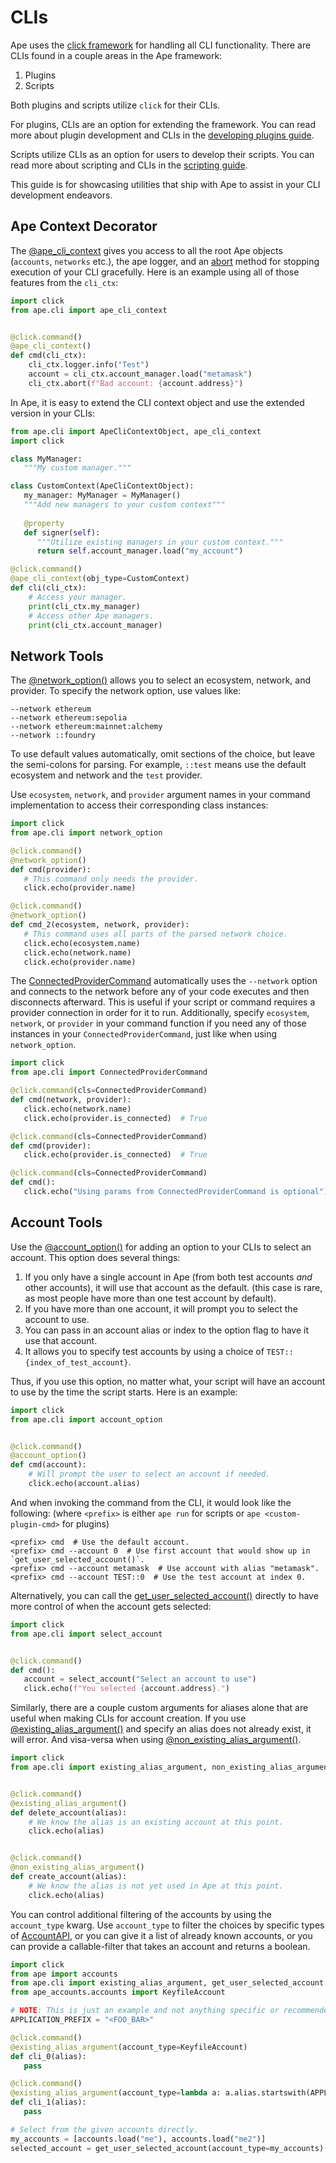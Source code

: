 # CLIs

Ape uses the [click framework](https://click.palletsprojects.com/en/8.1.x/) for handling all CLI functionality.
There are CLIs found in a couple areas in the Ape framework:

1. Plugins
2. Scripts

Both plugins and scripts utilize `click` for their CLIs.

For plugins, CLIs are an option for extending the framework.
You can read more about plugin development and CLIs in the [developing plugins guide](./developing_plugins.html).

Scripts utilize CLIs as an option for users to develop their scripts.
You can read more about scripting and CLIs in the [scripting guide](./scripts.html).

This guide is for showcasing utilities that ship with Ape to assist in your CLI development endeavors.

## Ape Context Decorator

The [@ape_cli_context](../methoddocs/cli.html#ape.cli.options.ape_cli_context) gives you access to all the root Ape objects (`accounts`, `networks` etc.), the ape logger, and an [abort](../methoddocs/cli.html#ape.cli.options.ApeCliContextObject.abort) method for stopping execution of your CLI gracefully.
Here is an example using all of those features from the `cli_ctx`:

```python
import click
from ape.cli import ape_cli_context


@click.command()
@ape_cli_context()
def cmd(cli_ctx):
    cli_ctx.logger.info("Test")
    account = cli_ctx.account_manager.load("metamask")
    cli_ctx.abort(f"Bad account: {account.address}")
```

In Ape, it is easy to extend the CLI context object and use the extended version in your CLIs:

```python
from ape.cli import ApeCliContextObject, ape_cli_context
import click

class MyManager:
   """My custom manager."""

class CustomContext(ApeCliContextObject):
   my_manager: MyManager = MyManager()
   """Add new managers to your custom context"""
   
   @property
   def signer(self):
      """Utilize existing managers in your custom context."""
      return self.account_manager.load("my_account")

@click.command()
@ape_cli_context(obj_type=CustomContext)
def cli(cli_ctx):
    # Access your manager.
    print(cli_ctx.my_manager)
    # Access other Ape managers.
    print(cli_ctx.account_manager)
```

## Network Tools

The [@network_option()](../methoddocs/cli.html#ape.cli.options.network_option) allows you to select an ecosystem, network, and provider.
To specify the network option, use values like:

```shell
--network ethereum
--network ethereum:sepolia
--network ethereum:mainnet:alchemy
--network ::foundry
```

To use default values automatically, omit sections of the choice, but leave the semi-colons for parsing.
For example, `::test` means use the default ecosystem and network and the `test` provider.

Use `ecosystem`, `network`, and `provider` argument names in your command implementation to access their corresponding class instances:

```python
import click
from ape.cli import network_option

@click.command()
@network_option()
def cmd(provider):
   # This command only needs the provider.
   click.echo(provider.name)

@click.command()
@network_option()
def cmd_2(ecosystem, network, provider):
   # This command uses all parts of the parsed network choice.
   click.echo(ecosystem.name)
   click.echo(network.name)
   click.echo(provider.name)
```

The [ConnectedProviderCommand](../methoddocs/cli.html#ape.cli.commands.ConnectedProviderCommand) automatically uses the `--network` option and connects to the network before any of your code executes and then disconnects afterward.
This is useful if your script or command requires a provider connection in order for it to run.
Additionally, specify `ecosystem`, `network`, or `provider` in your command function if you need any of those instances in your `ConnectedProviderCommand`, just like when using `network_option`.

```python
import click
from ape.cli import ConnectedProviderCommand

@click.command(cls=ConnectedProviderCommand)
def cmd(network, provider):
   click.echo(network.name)
   click.echo(provider.is_connected)  # True

@click.command(cls=ConnectedProviderCommand)
def cmd(provider):
   click.echo(provider.is_connected)  # True

@click.command(cls=ConnectedProviderCommand)
def cmd():
   click.echo("Using params from ConnectedProviderCommand is optional")
```

## Account Tools

Use the [@account_option()](../methoddocs/cli.html#ape.cli.options.account_option) for adding an option to your CLIs to select an account.
This option does several things:

1. If you only have a single account in Ape (from both test accounts _and_ other accounts), it will use that account as the default.
   (this case is rare, as most people have more than one test account by default).
2. If you have more than one account, it will prompt you to select the account to use.
3. You can pass in an account alias or index to the option flag to have it use that account.
4. It allows you to specify test accounts by using a choice of `TEST::{index_of_test_account}`.

Thus, if you use this option, no matter what, your script will have an account to use by the time the script starts.
Here is an example:

```python
import click
from ape.cli import account_option


@click.command()
@account_option()
def cmd(account):
    # Will prompt the user to select an account if needed.
    click.echo(account.alias)
```

And when invoking the command from the CLI, it would look like the following:
(where `<prefix>` is either `ape run` for scripts or `ape <custom-plugin-cmd>` for plugins)

```shell
<prefix> cmd  # Use the default account.
<prefix> cmd --account 0  # Use first account that would show up in `get_user_selected_account()`.
<prefix> cmd --account metamask  # Use account with alias "metamask".
<prefix> cmd --account TEST::0  # Use the test account at index 0.
```

Alternatively, you can call the [get_user_selected_account()](../methoddocs/cli.html#ape.cli.choices.get_user_selected_account) directly to have more control of when the account gets selected:

```python
import click
from ape.cli import select_account


@click.command()
def cmd():
   account = select_account("Select an account to use")
   click.echo(f"You selected {account.address}.")
```

Similarly, there are a couple custom arguments for aliases alone that are useful when making CLIs for account creation.
If you use [@existing_alias_argument()](../methoddocs/cli.html#ape.cli.arguments.existing_alias_argument) and specify an alias does not already exist, it will error.
And visa-versa when using [@non_existing_alias_argument()](../methoddocs/cli.html#ape.cli.arguments.non_existing_alias_argument).

```python
import click
from ape.cli import existing_alias_argument, non_existing_alias_argument


@click.command()
@existing_alias_argument()
def delete_account(alias):
    # We know the alias is an existing account at this point.
    click.echo(alias)


@click.command()
@non_existing_alias_argument()
def create_account(alias):
    # We know the alias is not yet used in Ape at this point.
    click.echo(alias)
```

You can control additional filtering of the accounts by using the `account_type` kwarg.
Use `account_type` to filter the choices by specific types of [AccountAPI](../methoddocs/api.html#ape.api.accounts.AccountAPI), or you can give it a list of already known accounts, or you can provide a callable-filter that takes an account and returns a boolean.

```python
import click
from ape import accounts
from ape.cli import existing_alias_argument, get_user_selected_account
from ape_accounts.accounts import KeyfileAccount

# NOTE: This is just an example and not anything specific or recommended.
APPLICATION_PREFIX = "<FOO_BAR>"

@click.command()
@existing_alias_argument(account_type=KeyfileAccount)
def cli_0(alias):
   pass

@click.command()
@existing_alias_argument(account_type=lambda a: a.alias.startswith(APPLICATION_PREFIX))
def cli_1(alias):
   pass

# Select from the given accounts directly.
my_accounts = [accounts.load("me"), accounts.load("me2")]
selected_account = get_user_selected_account(account_type=my_accounts)
```
